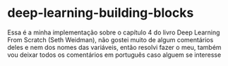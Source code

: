 # deep-learning-building-blocks
Essa é a minha implementação sobre o capítulo 4 do livro Deep Learning From Scratch (Seth Weidman), não gostei muito de algum comentários deles e nem dos nomes das variáveis, então resolvi fazer o meu, também vou deixar todos os comentários em português caso alguem se interesse
